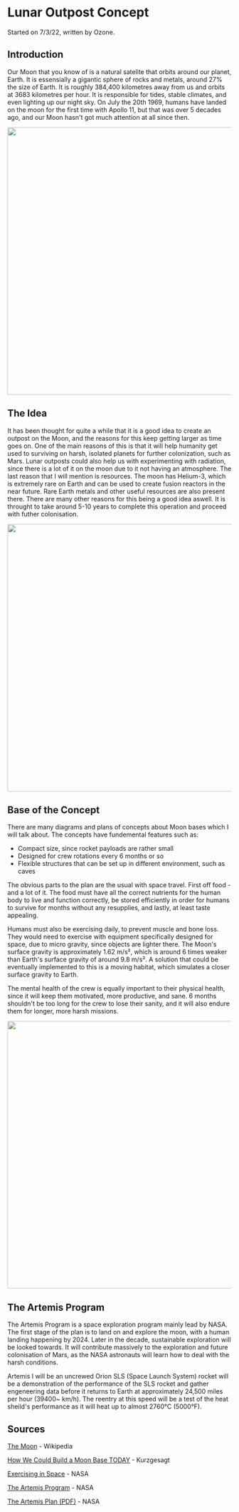 # Lunar Outpost Concept
Started on 7/3/22, written by Ozone.

## Introduction

Our Moon that you know of is a natural satelite that orbits around our planet, Earth. It is essensially a gigantic sphere of rocks and metals, around 27% the size of Earth. It is roughly 384,400 kilometres away from us and orbits at 3683 kilometres per hour. It is responsible for tides, stable climates, and even lighting up our night sky. On July the 20th 1969, humans have landed on the moon for the first time with Apollo 11, but that was over 5 decades ago, and our Moon hasn't got much attention at all since then.

<img src="https://user-images.githubusercontent.com/91910634/157121690-4b869bba-79a3-46c5-80d4-ec7f88034b83.jpg" width="600">


## The Idea

It has been thought for quite a while that it is a good idea to create an outpost on the Moon, and the reasons for this keep getting larger as time goes on. One of the main reasons of this is that it will help humanity get used to surviving on harsh, isolated planets for further colonization, such as Mars. Lunar outposts could also help us with experimenting with radiation, since there is a lot of it on the moon due to it not having an atmosphere. The last reason that I will mention is resources. The moon has Helium-3, which is extremely rare on Earth and can be used to create fusion reactors in the near future. Rare Earth metals and other useful resources are also present there. There are many other reasons for this being a good idea aswell. It is throught to take around 5-10 years to complete this operation and proceed with futher colonisation.

<img src="https://user-images.githubusercontent.com/91910634/157280861-867cf021-efc4-4904-b2fe-512b8d700b62.jpg" width="600">


## Base of the Concept

There are many diagrams and plans of concepts about Moon bases which I will talk about. The concepts have fundemental features such as:
- Compact size, since rocket payloads are rather small
- Designed for crew rotations every 6 months or so
- Flexible structures that can be set up in different environment, such as caves

The obvious parts to the plan are the usual with space travel. First off food - and a lot of it. The food must have all the correct nutrients for the human body to live and function correctly, be stored efficiently in order for humans to survive for months without any resupplies, and lastly, at least taste appealing.

Humans must also be exercising daily, to prevent muscle and bone loss. They would need to exercise with equipment specifically designed for space, due to micro gravity, since objects are lighter there. The Moon's surface gravity is approximately 1.62 m/s², which is around 6 times weaker than Earth's surface gravity of around 9.8 m/s². A solution that could be eventually implemented to this is a moving habitat, which simulates a closer surface gravity to Earth. 

The mental health of the crew is equally important to their physical health, since it will keep them motivated, more productive, and sane. 6 months shouldn't be too long for the crew to lose their sanity, and it will also endure them for longer, more harsh missions.

<img src="https://user-images.githubusercontent.com/91910634/157285219-b9a8a686-b961-43c7-bea6-ec78b127c3f7.png" width="600">


## The Artemis Program

The Artemis Program is a space exploration program mainly lead by NASA. The first stage of the plan is to land on and explore the moon, with a human landing happening by 2024. Later in the decade, sustainable exploration will be looked towards. It will contribute massively to the exploration and future colonisation of Mars, as the NASA astronauts will learn how to deal with the harsh conditions.

Artemis I will be an uncrewed Orion SLS (Space Launch System) rocket will be a demonstration of the performance of the SLS rocket and gather engeneering data before it returns to Earth at approximately 24,500 miles per hour (39400~ km/h). The reentry at this speed will be a test of the heat sheild's performance as it will heat up to almost 2760°C (5000°F).




## Sources

[The Moon](https://en.wikipedia.org/wiki/Moon "Wikipedia") - Wikipedia

[How We Could Build a Moon Base TODAY](https://www.youtube.com/watch?v=NtQkz0aRDe8 "YouTube") - Kurzgesagt

[Exercising in Space](https://www.nasa.gov/audience/foreducators/stem-on-station/ditl_exercising/ "NASA") - NASA

[The Artemis Program](https://www.nasa.gov/specials/artemis/ "NASA") - NASA

[The Artemis Plan (PDF)](https://www.nasa.gov/sites/default/files/atoms/files/artemis_plan-20200921.pdf "NASA") - NASA
